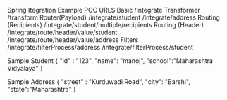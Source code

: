Spring Itegration Example POC
URLS
Basic
/integrate
Transformer
/transform
Router(Payload)
/integrate/student
/integrate/address
Routing (Recipients)
/integrate/student/multiple/recipients
Routing (Header)
/integrate/route/header/value/student
/integrate/route/header/value/address
Filters
/integrate/filterProcess/address
/integrate/filterProcess/student

Sample Student
{
    "id" : "123",
    "name": "manoj",
    "school":"Maharashtra Vidyalaya"
}

Sample Address
{
    "street" : "Kurduwadi Road",
    "city": "Barshi",
    "state":"Maharashtra"
}
